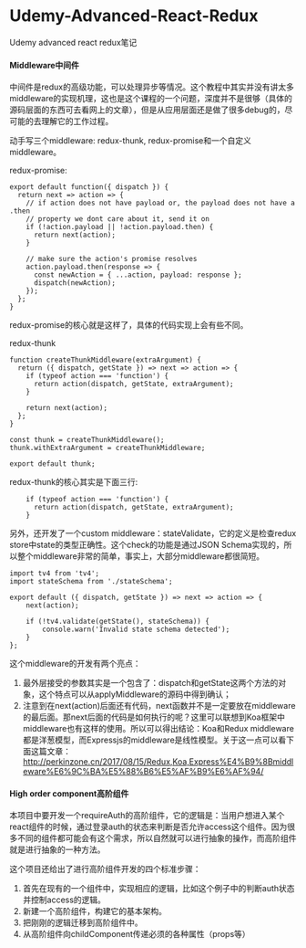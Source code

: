 # Udemy-Advanced-React-Redux
Udemy advanced react redux笔记
#### Middleware中间件

中间件是redux的高级功能，可以处理异步等情况。这个教程中其实并没有讲太多middleware的实现机理，这也是这个课程的一个问题，深度并不是很够（具体的源码层面的东西可去看网上的文章），但是从应用层面还是做了很多debug的，尽可能的去理解它的工作过程。

动手写三个middleware: redux-thunk, redux-promise和一个自定义middleware。

redux-promise:

```
export default function({ dispatch }) {
  return next => action => {
    // if action does not have payload or, the payload does not have a .then
    // property we dont care about it, send it on
    if (!action.payload || !action.payload.then) {
      return next(action);
    }

    // make sure the action's promise resolves
    action.payload.then(response => {
      const newAction = { ...action, payload: response };
      dispatch(newAction);
    });
  };
}
```
redux-promise的核心就是这样了，具体的代码实现上会有些不同。

redux-thunk

```
function createThunkMiddleware(extraArgument) {
  return ({ dispatch, getState }) => next => action => {
    if (typeof action === 'function') {
      return action(dispatch, getState, extraArgument);
    }

    return next(action);
  };
}

const thunk = createThunkMiddleware();
thunk.withExtraArgument = createThunkMiddleware;

export default thunk;
```

redux-thunk的核心其实是下面三行:
```
    if (typeof action === 'function') {
      return action(dispatch, getState, extraArgument);
    }
```

另外，还开发了一个custom middleware：stateValidate，它的定义是检查redux store中state的类型正确性。这个check的功能是通过JSON Schema实现的，所以整个middleware非常的简单，事实上，大部分middleware都很简短。

```
import tv4 from 'tv4';
import stateSchema from './stateSchema';

export default ({ dispatch, getState }) => next => action => {
	next(action);
	
	if (!tv4.validate(getState(), stateSchema)) {
		console.warn('Invalid state schema detected');
	}
};
```
这个middleware的开发有两个亮点：
1. 最外层接受的参数其实是一个包含了：dispatch和getState这两个方法的对象，这个特点可以从applyMiddleware的源码中得到确认；
2. 注意到在next(action)后面还有代码，next函数并不是一定要放在middleware的最后面。那next后面的代码是如何执行的呢？这里可以联想到Koa框架中middleware也有这样的使用。所以可以得出结论：Koa和Redux middleware都是洋葱模型，而Expressjs的middleware是线性模型。关于这一点可以看下面这篇文章：http://perkinzone.cn/2017/08/15/Redux,Koa,Express%E4%B9%8Bmiddleware%E6%9C%BA%E5%88%B6%E5%AF%B9%E6%AF%94/


#### High order component高阶组件

本项目中要开发一个requireAuth的高阶组件，它的逻辑是：当用户想进入某个react组件的时候，通过登录auth的状态来判断是否允许access这个组件。因为很多不同的组件都可能会有这个需求，所以自然就可以进行抽象的操作，而高阶组件就是进行抽象的一种方法。

这个项目还给出了进行高阶组件开发的四个标准步骤：
1. 首先在现有的一个组件中，实现相应的逻辑，比如这个例子中的判断auth状态并控制access的逻辑。
2. 新建一个高阶组件，构建它的基本架构。
3. 把刚刚的逻辑迁移到高阶组件中。
4. 从高阶组件向childComponent传递必须的各种属性（props等）


